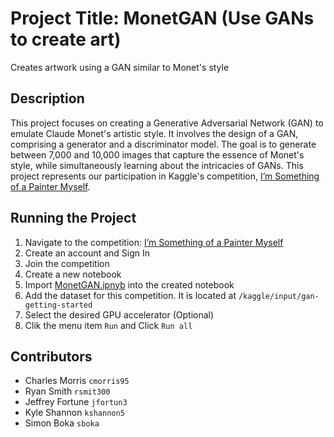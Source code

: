 # Project Title: MonetGAN (Use GANs to create art)
Creates artwork using a GAN similar to Monet's style

## Description

This project focuses on creating a Generative Adversarial Network (GAN) to emulate Claude Monet's artistic style. It involves the design of a GAN, comprising a generator and a discriminator model. The goal is to generate between 7,000 and 10,000 images that capture the essence of Monet's style, while simultaneously learning about the intricacies of GANs. This project represents our participation in Kaggle's competition, [I’m Something of a Painter Myself](https://www.kaggle.com/competitions/gan-getting-started).

## Running the Project

1. Navigate to the competition: [I’m Something of a Painter Myself](https://www.kaggle.com/competitions/gan-getting-started)
1. Create an account and Sign In
1. Join the competition
1. Create a new notebook
1. Import [MonetGAN.ipnyb](MonetGAN.ipynb) into the created notebook
1. Add the dataset for this competition. It is located at `/kaggle/input/gan-getting-started`
1. Select the desired GPU accelerator (Optional)
1. Clik the menu item `Run` and Click `Run all`

## Contributors

- Charles Morris `cmorris95`
- Ryan Smith `rsmit300`
- Jeffrey Fortune `jfortun3`
- Kyle Shannon `kshannon5`
- Simon Boka `sboka`
